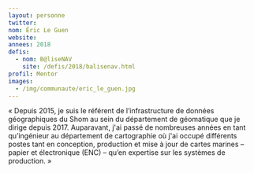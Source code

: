 ```yaml
---
layout: personne
twitter:
nom: Éric Le Guen
website:
annees: 2018
defis:
  - nom: B@liseNAV
    site: /defis/2018/balisenav.html
profil: Mentor
images:
  - /img/communaute/eric_le_guen.jpg
---
```


« Depuis 2015, je suis le référent de l’infrastructure de
données géographiques du Shom au sein du département de géomatique
que je dirige depuis 2017. Auparavant, j'ai passé de nombreuses
années en tant qu’ingénieur au département de cartographie où j'ai
occupé différents postes tant en conception, production et mise à jour
de cartes marines – papier et électronique (ENC) – qu’en expertise sur
les systèmes de production. »
